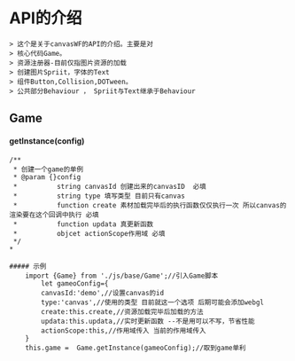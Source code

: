 # API的介绍
    > 这个是关于canvasWF的API的介绍。主要是对
    > 核心代码Game。
    > 资源注册器-目前仅指图片资源的加载
    > 创建图片Spriit，字体的Text
    > 组件Button,Collision,DOTween。
    > 公共部分Behaviour ， Spriit与Text继承于Behaviour
## Game
#### getInstance(config) 
    /**
     * 创建一个game的单例 
     * @param {}config 
     *          string canvasId 创建出来的canvasID  必填
     *          string type 填写类型 目前只有canvas 
     *          function create 素材加载完毕后的执行函数仅仅执行一次 所以canvas的渲染要在这个回调中执行 必填
     *          function updata 真更新函数 
     *          objcet actionScope作用域 必填
     */
    * 

    ##### 示例  
        import {Game} from './js/base/Game';//引入Game脚本
            let gameoConfig={ 
            canvasId:'demo',//设置canvas的id
            type:'canvas',//使用的类型 目前就这一个选项 后期可能会添加webgl
            create:this.create,//资源加载完毕后加载的方法 
            updata:this.updata,//实时更新函数 --不是用可以不写，节省性能
            actionScope:this,//作用域传入 当前的作用域传入
        }
        this.game =  Game.getInstance(gameoConfig);//取到game单利   